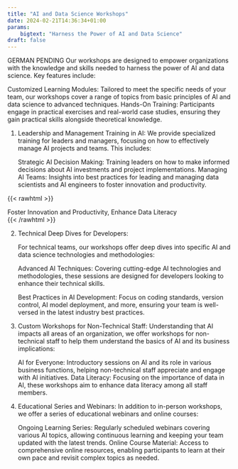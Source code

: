 ```yaml
---
title: "AI and Data Science Workshops"
date: 2024-02-21T14:36:34+01:00
params:
    bigtext: "Harness the Power of AI and Data Science"
draft: false
---
```

GERMAN PENDING
Our workshops are designed to empower organizations with the knowledge and skills needed to harness the power of AI and data science.<!--more--> Key features include:

Customized Learning Modules: Tailored to meet the specific needs of your team, our workshops cover a range of topics from basic principles of AI and data science to advanced techniques.
Hands-On Training: Participants engage in practical exercises and real-world case studies, ensuring they gain practical skills alongside theoretical knowledge.

1. Leadership and Management Training in AI:
    We provide specialized training for leaders and managers, focusing on how to effectively manage AI projects and teams. This includes:

    Strategic AI Decision Making: Training leaders on how to make informed decisions about AI investments and project implementations.
    Managing AI Teams: Insights into best practices for leading and managing data scientists and AI engineers to foster innovation and productivity.

{{< rawhtml >}}
<div class="pull-quote">Foster Innovation and Productivity, Enhance Data Literacy</div>
{{< /rawhtml >}}

2. Technical Deep Dives for Developers:

    For technical teams, our workshops offer deep dives into specific AI and data science technologies and methodologies:

    Advanced AI Techniques: Covering cutting-edge AI technologies and methodologies, these sessions are designed for developers looking to enhance their technical skills.
    
    Best Practices in AI Development: Focus on coding standards, version control, AI model deployment, and more, ensuring your team is well-versed in the latest industry best practices.

3. Custom Workshops for Non-Technical Staff:
    Understanding that AI impacts all areas of an organization, we offer workshops for non-technical staff to help them understand the basics of AI and its business implications:

    AI for Everyone: Introductory sessions on AI and its role in various business functions, helping non-technical staff appreciate and engage with AI initiatives.
    Data Literacy: Focusing on the importance of data in AI, these workshops aim to enhance data literacy among all staff members.

4. Educational Series and Webinars:
    In addition to in-person workshops, we offer a series of educational webinars and online courses:

    Ongoing Learning Series: Regularly scheduled webinars covering various AI topics, allowing continuous learning and keeping your team updated with the latest trends.
    Online Course Material: Access to comprehensive online resources, enabling participants to learn at their own pace and revisit complex topics as needed.
